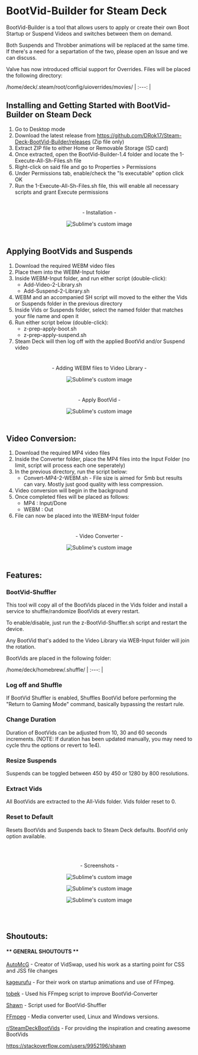 # BootVid-Builder for Steam Deck

BootVid-Builder is a tool that allows users to apply or create their own Boot Startup or Suspend Videos and switches between them on demand.

Both Suspends and Throbber animations will be replaced at the same time. If there's a need for a separtation of the two, please open an Issue and we can discuss.

Valve has now introduced official support for Overrides. Files will be placed the following directory:

/home/deck/.steam/root/config/uioverrides/movies/
| :---: |

## Installing and Getting Started with BootVid-Builder on Steam Deck
1) Go to Desktop mode
2) Download the latest release from https://github.com/DRok17/Steam-Deck-BootVid-Builder/releases (Zip file only)
3) Extract ZIP file to either Home or Removable Storage (SD card)
4) Once extracted, open the BootVid-Builder-1.4 folder and locate the 1-Execute-All-Sh-Files.sh file
5) Right-click on said file and go to Properties > Permissions
6) Under Permissions tab, enable/check the "Is executable" option click OK
7) Run the 1-Execute-All-Sh-Files.sh file, this will enable all necessary scripts and grant Execute permissions

<!-- Spacer -->
<p align="center">
  <img width="10" height="10" src="https://user-images.githubusercontent.com/81541725/168428087-611fe26a-aeb0-4617-98d7-9a239ea716d8.png">
</p>

<!-- Center Text -->
<p align="center">
- Installation -
</p>

<!-- MB Menu -->
<p align="center">
  <img src="https://user-images.githubusercontent.com/81541725/194443084-d3d63c17-2bfe-40ab-a678-9d29e9c90736.gif?raw=true" alt="Sublime's custom image"/>
</p>

<!-- Spacer -->
<p align="center">
  <img width="10" height="10" src="https://user-images.githubusercontent.com/81541725/168428087-611fe26a-aeb0-4617-98d7-9a239ea716d8.png">
</p>

## Applying BootVids and Suspends
1) Download the required WEBM video files
2) Place them into the WEBM-Input folder
3) Inside WEBM-Input folder, and run either script (double-click):
    - Add-Video-2-Library.sh
    - Add-Suspend-2-Library.sh
4) WEBM and an accompanied SH script will moved to the either the Vids or Suspends folder in the previous directory
5) Inside Vids or Suspends folder, select the named folder that matches your file name and open it
6) Run either script below (double-click):
    - z-prep-apply-boot.sh
    - z-prep-apply-suspend.sh
7) Steam Deck will then log off with the applied BootVid and/or Suspend video

<!-- Spacer -->
<p align="center">
  <img width="10" height="10" src="https://user-images.githubusercontent.com/81541725/168428087-611fe26a-aeb0-4617-98d7-9a239ea716d8.png">
</p>

<!-- Center Text -->
<p align="center">
- Adding WEBM files to Video Library -
</p>

<!-- MB Menu -->
<p align="center">
  <img src="https://user-images.githubusercontent.com/81541725/193354746-28745938-4723-477f-84ce-0d414eff12eb.gif?raw=true" alt="Sublime's custom image"/>
</p>
<!-- Spacer -->
<p align="center">
  <img width="10" height="10" src="https://user-images.githubusercontent.com/81541725/168428087-611fe26a-aeb0-4617-98d7-9a239ea716d8.png">
</p>

<!-- Center Text -->
<p align="center">
- Apply BootVid -
</p>
<!-- MB Menu -->
<p align="center">
  <img src="https://user-images.githubusercontent.com/81541725/193355518-d2336c68-764a-45b1-8019-72ac7b594c87.gif?raw=true" alt="Sublime's custom image"/>
</p>

<!-- Spacer -->
<p align="center">
  <img width="10" height="10" src="https://user-images.githubusercontent.com/81541725/168428087-611fe26a-aeb0-4617-98d7-9a239ea716d8.png">
</p>

## Video Conversion:
1) Download the required MP4 video files
2) Inside the Converter folder, place the MP4 files into the Input Folder (no limit, script will process each one seperately)
3) In the previous directory, run the script below:
   - Convert-MP4-2-WEBM.sh - File size is aimed for 5mb but results can vary. Mostly just good quality with less compression.
4) Video conversion will begin in the background
5) Once completed files will be placed as follows:
   - MP4 : Input/Done
   - WEBM : Out
6) File can now be placed into the WEBM-Input folder

<!-- Spacer -->
<p align="center">
  <img width="10" height="10" src="https://user-images.githubusercontent.com/81541725/168428087-611fe26a-aeb0-4617-98d7-9a239ea716d8.png">
</p>

<!-- Center Text -->
<p align="center">
- Video Converter -
</p>

<!-- MB Menu -->
<p align="center">
  <img src="https://user-images.githubusercontent.com/81541725/193466655-e063eca8-53be-4028-b65c-84936b3353d5.gif?raw=true" alt="Sublime's custom image"/>
</p>
<!-- Spacer -->
<p align="center">
  <img width="10" height="10" src="https://user-images.githubusercontent.com/81541725/168428087-611fe26a-aeb0-4617-98d7-9a239ea716d8.png">
</p>


## Features:

### BootVid-Shuffler

This tool will copy all of the BootVids placed in the Vids folder and install a service to shuffle/randomize BootVids at every restart.

To enable/disable, just run the z-BootVid-Shuffler.sh script and restart the device.

Any BootVid that's added to the Video Library via WEB-Input folder will join the rotation.

BootVids are placed in the following folder:

/home/deck/homebrew/.shuffle/
| :---: |

### Log off and Shuffle

If BootVid Shuffler is enabled, Shuffles BootVid before performing the "Return to Gaming Mode" command, basically bypassing the restart rule.

### Change Duration

Duration of BootVids can be adjusted from 10, 30 and 60 seconds increments. (NOTE: If duration has been updated manually, you may need to cycle thru the options or revert to 1e4).

### Resize Suspends

Suspends can be toggled between 450 by 450 or 1280 by 800 resolutions.

### Extract Vids

All BootVids are extracted to the All-Vids folder. Vids folder reset to 0.

### Reset to Default

Resets BootVids and Suspends back to Steam Deck defaults. BootVid only option available.


<!-- Spacer -->
<p align="center">
  <img width="10" height="10" src="https://user-images.githubusercontent.com/81541725/168428087-611fe26a-aeb0-4617-98d7-9a239ea716d8.png">
</p>

 <!--
#### Supported File Types:

| Video Files  |
| :---: |
| .mp4  | 
| .webm  | 
<!--
-->

<!-- Spacer -->
<p align="center">
  <img width="10" height="10" src="https://user-images.githubusercontent.com/81541725/168428087-611fe26a-aeb0-4617-98d7-9a239ea716d8.png">
</p>

<!-- Center Text -->
<p align="center">
- Screenshots -
</p>

<!-- MB Menu -->
<p align="center">
  <img src="https://user-images.githubusercontent.com/81541725/193352170-9c1140e2-00b4-4d01-a857-91028b62ab40.png?raw=true" alt="Sublime's custom image"/>
</p>

<!-- MB Menu -->
<p align="center">
  <img src="https://user-images.githubusercontent.com/81541725/193352647-99523ee7-843d-4dfd-a873-b9a8c243281e.png?raw=true" alt="Sublime's custom image"/>
</p>

<!-- MB Menu -->
<p align="center">
  <img src="https://user-images.githubusercontent.com/81541725/193466812-91be4052-3304-41d6-b1bf-16fe2333e93d.png?raw=true" alt="Sublime's custom image"/>
</p>


<!-- Spacer -->
<p align="center">
  <img width="10" height="10" src="https://user-images.githubusercontent.com/81541725/168428087-611fe26a-aeb0-4617-98d7-9a239ea716d8.png">
</p>

<!-- 

#### Additional Features:

Reset-2-Default - Resets your Steam Deck library.css and library.js files back to default

Extract-Vids - Allows Users to extract all WEBM files from the Vids folder for storage purposes or to reprocess them.

Add Non-Steam Game Icons - Add movefiles.sh or z-Reset-2-Default.sh to the home screen. Allows users to re-apply the last custom BootVid or reset back to default.
-->
<!-- MB Menu -->
<!-- <p align="center">
  <img src="https://user-images.githubusercontent.com/81541725/193622598-906d4a03-1f12-428e-87a6-7bd4c9eb2765.png?raw=true" alt="Sublime's custom image"/>
</p>
-->


<!-- <p align="center">
  <img src="https://user-images.githubusercontent.com/81541725/124930830-a8e90580-dfcf-11eb-980b-999fe3a546bc.png?raw=true" alt="RetroBuilder"/>
</p>
-->





<!-- Spacer -->
<p align="center">
  <img width="10" height="10" src="https://user-images.githubusercontent.com/81541725/168428087-611fe26a-aeb0-4617-98d7-9a239ea716d8.png">
</p>


## Shoutouts:

#### ** GENERAL SHOUTOUTS **

[AutoMcG](https://github.com/AutoMcG/steamdeck_tools) - Creator of VidSwap, used his work as a starting point for CSS and JSS file changes

[kageurufu](https://github.com/kageurufu/steamdeck_startup_animations) - For their work on startup animations and use of FFmpeg.

[tobek](https://unix.stackexchange.com/a/598360) - Used his FFmpeg script to improve BootVid-Converter

[Shawn](https://stackoverflow.com/users/9952196/shawn) - Script used for BootVid-Shuffler

[FFmpeg](https://ffmpeg.org/) - Media converter used, Linux and Windows versions.

[r/SteamDeckBootVids](https://www.reddit.com/r/SteamDeckBootVids/) - For providing the inspiration and creating awesome BootVids

https://stackoverflow.com/users/9952196/shawn

